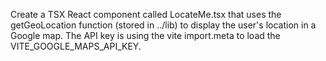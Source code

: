 Create a TSX React component called LocateMe.tsx that uses the getGeoLocation function (stored in ../lib) to display the user's location in a Google map. The API key is using the vite import.meta to load the VITE_GOOGLE_MAPS_API_KEY.
